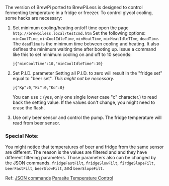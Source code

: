 The version of BrewPi ported to BrewPiLess is designed to control fermenting temperature in a fridge or freezer. To control glycol cooling, some hacks are necessary:

1. Set minimum cooling/heating on/off time
    open the page `http://brewpiless.local/testcmd.htm`
    Set the following options: `minCoolTime`, `minCoolIdleTime`, `minHeatTime`, `minHeatIdleTIme`, `deadTime`. The `deadTime` is the minimum time between cooling and heating. It also defines the minimum waiting time after booting up. Issue a command like this to set minimum cooling on and off to 10 seconds:
    
    `j{"minCoolTime":10,"minCoolIdleTime":10}`
    
2. Set P.I.D. parameter
    Setting all P.I.D. to zero will result in the "fridge set" equal to "beer set". _This might not be necessary._
    
    `j{"Kp":0,"Ki":0,"Kd":0}`

    You can use `c` (yes, only one single lower case "c" character.) to read back the setting value. If the values don't change, you might need to erase the flash.

3. Use only beer sensor and control the pump. The fridge temperature will read from beer sensor.

### Special Note:
You might notice that temperatures of beer and fridge from the same sensor are different. The reason is the values are filtered and and they have different filtering parameters. Those parameters also can be changed by the JSON commands. `fridgeFastFilt`, `fridgeSlowFilt`, `firdgeSlopeFilt`, `beerFastFilt`, `beerSlowFilt`, and `beerSlopeFilt`.


Ref:
[JSON commands](JsonCommand.md)
[Parasite Temperature Control](ParasiteTemperatureControl.md)

